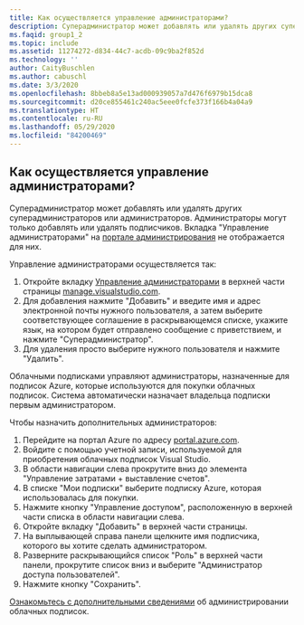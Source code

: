 ```yaml
---
title: Как осуществляется управление администраторами?
description: Суперадминистратор может добавлять или удалять других суперадминистраторов или администраторов. Администраторы могут только добавлять или удалять подписчиков...
ms.faqid: group1_2
ms.topic: include
ms.assetid: 11274272-d834-44c7-acdb-09c9ba2f852d
ms.technology: ''
author: CaityBuschlen
ms.author: cabuschl
ms.date: 3/3/2020
ms.openlocfilehash: 8bbeb8a5e13ad000939057a7d476f6979b15dca8
ms.sourcegitcommit: d20ce855461c240ac5eee0fcfe373f166b4a04a9
ms.translationtype: HT
ms.contentlocale: ru-RU
ms.lasthandoff: 05/29/2020
ms.locfileid: "84200469"
---
```

## <a name="how-do-i-manage-administrators"></a>Как осуществляется управление администраторами?

Суперадминистратор может добавлять или удалять других суперадминистраторов или администраторов. Администраторы могут только добавлять или удалять подписчиков. Вкладка "Управление администраторами" на [портале администрирования](https://manage.visualstudio.com) не отображается для них.

Управление администраторами осуществляется так:

1. Откройте вкладку [Управление администраторами](https://manage.visualstudio.com/administrators) в верхней части страницы [manage.visualstudio.com](https://manage.visualstudio.com).
2. Для добавления нажмите "Добавить" и введите имя и адрес электронной почты нужного пользователя, а затем выберите соответствующее соглашение в раскрывающемся списке, укажите язык, на котором будет отправлено сообщение с приветствием, и нажмите "Суперадминистратор".
3. Для удаления просто выберите нужного пользователя и нажмите "Удалить".

Облачными подписками управляют администраторы, назначенные для подписок Azure, которые используются для покупки облачных подписок. Система автоматически назначает владельца подписки первым администратором.

Чтобы назначить дополнительных администраторов:

1. Перейдите на портал Azure по адресу [portal.azure.com](https://portal.azure.com).
2. Войдите с помощью учетной записи, используемой для приобретения облачных подписок Visual Studio.
3. В области навигации слева прокрутите вниз до элемента "Управление затратами + выставление счетов".
4. В списке "Мои подписки" выберите подписку Azure, которая использовалась для покупки.
5. Нажмите кнопку "Управление доступом", расположенную в верхней части списка в области навигации слева.
6. Откройте вкладку "Добавить" в верхней части страницы.
7. На выплывающей справа панели щелкните имя подписчика, которого вы хотите сделать администратором.
8. Разверните раскрывающийся список "Роль" в верхней части панели, прокрутите список вниз и выберите "Администратор доступа пользователей".
9. Нажмите кнопку "Сохранить".

[Ознакомьтесь с дополнительными сведениями](https://docs.microsoft.com/visualstudio/subscriptions/cloud-admin) об администрировании облачных подписок.
